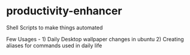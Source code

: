 # productivity-enhancer

Shell Scripts to make things automated

Few Usages - 
        1) Daily Desktop wallpaper changes in ubuntu
        2) Creating aliases for commands used in daily life
     
